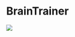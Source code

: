 # BrainTrainer


 <img src="https://user-images.githubusercontent.com/19762733/56360835-11c4e700-61e6-11e9-9f41-4aee3176c345.png" />﻿

